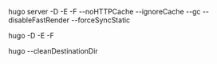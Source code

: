 hugo server -D -E -F --noHTTPCache --ignoreCache --gc --disableFastRender --forceSyncStatic

hugo -D -E -F

hugo --cleanDestinationDir